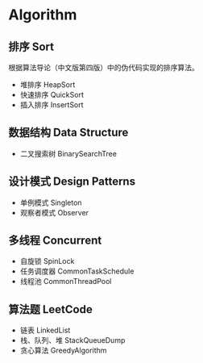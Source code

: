 # Algorithm
## 排序 Sort
根据算法导论（中文版第四版）中的伪代码实现的排序算法。  
- 堆排序 HeapSort  
- 快速排序 QuickSort  
- 插入排序 InsertSort  

## 数据结构 Data Structure
- 二叉搜索树 BinarySearchTree

## 设计模式 Design Patterns
- 单例模式 Singleton
- 观察者模式 Observer

## 多线程 Concurrent
- 自旋锁 SpinLock
- 任务调度器 CommonTaskSchedule
- 线程池 CommonThreadPool

## 算法题 LeetCode
- 链表 LinkedList
- 栈、队列、堆 StackQueueDump
- 贪心算法 GreedyAlgorithm